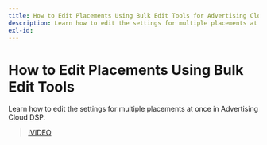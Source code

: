 ```yaml
---
title: How to Edit Placements Using Bulk Edit Tools for Advertising Cloud DSP
description: Learn how to edit the settings for multiple placements at once.
exl-id: 
---
```

# How to Edit Placements Using Bulk Edit Tools

Learn how to edit the settings for multiple placements at once in Advertising Cloud DSP.

>[!VIDEO](https://video.tv.adobe.com/v/339205)

